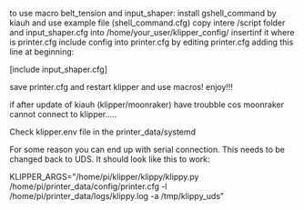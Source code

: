 to use macro belt_tension and input_shaper:
install gshell_command by kiauh and use example file (shell_command.cfg)
copy intere /script folder and input_shaper.cfg into /home/your_user/klipper_config/
insertinf it where is printer.cfg
include config into printer.cfg by editing printer.cfg adding this line at beginning:

[include input_shaper.cfg]

save printer.cfg and restart klipper and use macros!
enjoy!!!



if after update of kiauh (klipper/moonraker) have troubble cos moonraker cannot connect to klipper.....

Check klipper.env file in the printer_data/systemd

For some reason you can end up with serial connection. This needs to be changed back to UDS. It should look like this to work:

KLIPPER_ARGS="/home/pi/klipper/klippy/klippy.py /home/pi/printer_data/config/printer.cfg -l /home/pi/printer_data/logs/klippy.log -a /tmp/klippy_uds"
